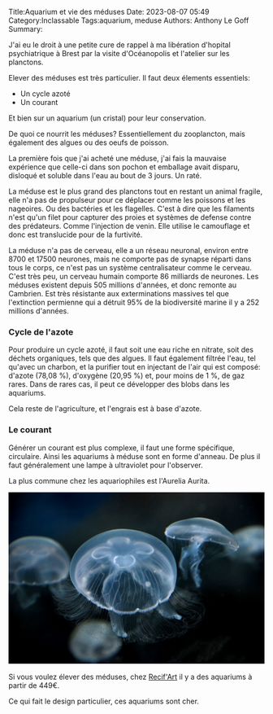 Title:Aquarium et vie des méduses
Date: 2023-08-07 05:49
Category:Inclassable
Tags:aquarium, meduse
Authors: Anthony Le Goff
Summary:

J'ai eu le droit à une petite cure de rappel à ma libération d'hopital psychiatrique à Brest par la visite d'Océanopolis et l'atelier sur les planctons.

Elever des méduses est très particulier. Il faut deux élements essentiels:

* Un cycle azoté
* Un courant

Et bien sur un aquarium (un cristal) pour leur conservation.

De quoi ce nourrit les méduses? Essentiellement du zooplancton, mais également des algues ou des oeufs de poisson.

La première fois que j'ai acheté une méduse, j'ai fais la mauvaise expérience que celle-ci dans son pochon et emballage avait disparu, disloqué et soluble dans l'eau au bout de 3 jours. Un raté.

La méduse est le plus grand des planctons tout en restant un animal fragile, elle n'a pas de propulseur pour ce déplacer comme les poissons et les nageoires. Ou des bactéries et les flagelles. C'est à dire que les filaments n'est qu'un filet pour capturer des proies et systèmes de defense contre des prédateurs. Comme l'injection de venin. Elle utilise le camouflage et donc est translucide pour de la furtivité.

La méduse n'a pas de cerveau, elle a un réseau neuronal, environ entre 8700 et 17500 neurones, mais ne comporte pas de synapse réparti dans tous le corps, ce n'est pas un système centralisateur comme le cerveau. C'est très peu, un cerveau humain comporte 86 milliards de neurones. Les méduses existent depuis 505 millions d'années, et donc remonte au Cambrien. Est très résistante aux exterminations massives tel que l'extinction permienne qui a détruit 95% de la biodiversité marine il y a 252 millions d'années. 

### Cycle de l'azote

Pour produire un cycle azoté, il faut soit une eau riche en nitrate, soit des déchets organiques, tels que des algues. Il faut également filtrée l'eau, tel qu'avec un charbon, et la purifier tout en injectant de l'air qui est composé: d'azote (78,08 %), d'oxygène (20,95 %) et, pour moins de 1 %, de gaz rares. Dans de rares cas, il peut ce développer des blobs dans les aquariums.

Cela reste de l'agriculture, et l'engrais est à base d'azote.

### Le courant

Générer un courant est plus complexe, il faut une forme spécifique, circulaire. Ainsi les aquariums à méduse sont en forme d'anneau. De plus il faut généralement une lampe à ultraviolet pour l'observer.

La plus commune chez les aquariophiles est l'Aurelia Aurita. 

![aurelia](images/aurelia.jpg)

Si vous voulez élever des méduses, chez [Recif'Art](https://www.recifart.com/fr/aquarium-a-meduses/10200-mini-o2-kit-de-demarrage-meduses-aquarium-a-meduses.html) il y a des aquariums à partir de 449€.

Ce qui fait le design particulier, ces aquariums sont cher.